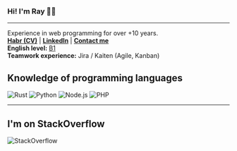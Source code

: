 ### Hi! I'm Ray 👋✨
***

Experience in web programming for over +10 years.
<br />
**[Habr (CV)](https://career.habr.com/isolution666)** |
**[LinkedIn](https://www.linkedin.com/in/inc-defina/)** | 
**[Сontact me](https://solutions-dev.netlify.app)**
<br />
**English level:** [B1](https://www.efset.org/ru/cefr/b1/)
<br />
**Teamwork experience:**  Jira / Kaiten (Agile, Kanban) 

## Knowledge of programming languages

![Rust](https://img.shields.io/badge/rust-gray?style=for-the-badge&logo=rust&logoColor=8000ff)
![Python](https://img.shields.io/badge/python-gray?style=for-the-badge&logo=python&logoColor=8000ff)
![Node.js](https://img.shields.io/badge/node.js-gray?style=for-the-badge&logo=Node.js&logoColor=8000ff)
![PHP](https://img.shields.io/badge/php-black?style=for-the-badge&logo=php&logoColor=8000ff)

---

## I'm on StackOverflow

![StackOverflow](https://github-readme-stackoverflow.vercel.app/?userID=13095882&theme=dark)
